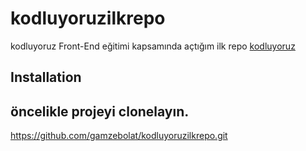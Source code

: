 # kodluyoruzilkrepo
kodluyoruz Front-End eğitimi kapsamında açtığım ilk repo
[kodluyoruz](https://github.com/gamzebolat/kodluyoruzilkrepo.git)
## Installation
öncelikle projeyi clonelayın.
---

https://github.com/gamzebolat/kodluyoruzilkrepo.git


